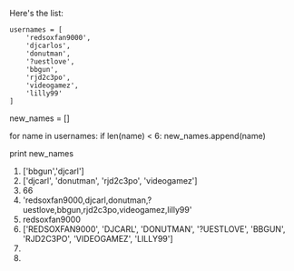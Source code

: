 Here's the list:

    usernames = [
        'redsoxfan9000', 
        'djcarlos', 
        'donutman', 
        '?uestlove', 
        'bbgun', 
        'rjd2c3po', 
        'videogamez', 
        'lilly99'
    ]

new_names = []

for name in usernames:
    if len(name) < 6:
        new_names.append(name)

print new_names

1. ['bbgun','djcarl']
2. ['djcarl', 'donutman', 'rjd2c3po', 'videogamez'] 
3. 66
4. 'redsoxfan9000,djcarl,donutman,?uestlove,bbgun,rjd2c3po,videogamez,lilly99'
5. redsoxfan9000
6. ['REDSOXFAN9000', 'DJCARL', 'DONUTMAN', '?UESTLOVE', 'BBGUN', 'RJD2C3PO', 'VIDEOGAMEZ', 'LILLY99']
7.
8.
